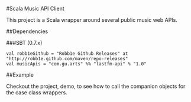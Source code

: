 #Scala Music API Client

This project is a Scala wrapper around several public music web APIs.

##Dependencies

###SBT (0.7.x)

	val robb1eGithub = "Robb1e Github Releases" at "http://robb1e.github.com/maven/repo-releases"
  	val musicApis = "com.gu.arts" %% "lastfm-api" % "1.0"

##Example

Checkout the project, demo, to see how to call the companion objects for the case class wrappers.	
